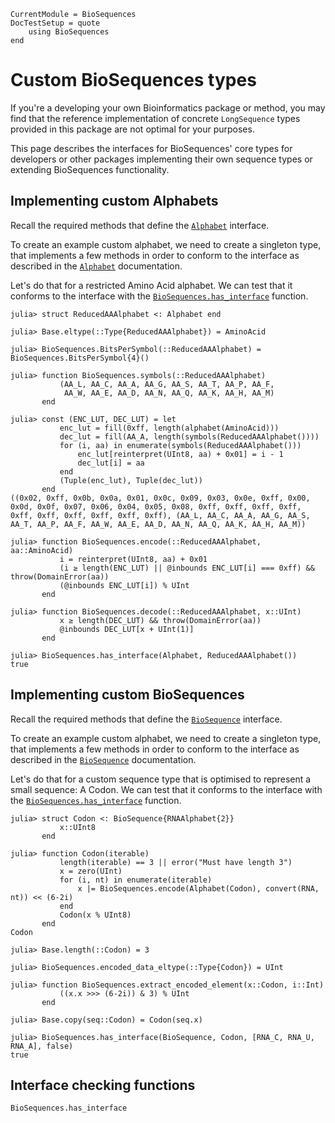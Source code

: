 ```@meta
CurrentModule = BioSequences
DocTestSetup = quote
    using BioSequences
end
```

# Custom BioSequences types

If you're a developing your own Bioinformatics package or method, you may find
that the reference implementation of concrete `LongSequence` types provided in
this package are not optimal for your purposes.

This page describes the interfaces for BioSequences' core types for
developers or other packages implementing their own sequence types or extending
BioSequences functionality.

## Implementing custom Alphabets

Recall the required methods that define the [`Alphabet`](@ref) interface. 

To create an example custom alphabet, we need to create a singleton type, that
implements a few methods in order to conform to the interface as described in the
[`Alphabet`](@ref) documentation.

Let's do that for a restricted Amino Acid alphabet. We can test that it conforms
to the interface with the [`BioSequences.has_interface`](@ref) function.

```jldoctest
julia> struct ReducedAAAlphabet <: Alphabet end

julia> Base.eltype(::Type{ReducedAAAlphabet}) = AminoAcid

julia> BioSequences.BitsPerSymbol(::ReducedAAAlphabet) = BioSequences.BitsPerSymbol{4}()

julia> function BioSequences.symbols(::ReducedAAAlphabet)
           (AA_L, AA_C, AA_A, AA_G, AA_S, AA_T, AA_P, AA_F,
            AA_W, AA_E, AA_D, AA_N, AA_Q, AA_K, AA_H, AA_M)
       end

julia> const (ENC_LUT, DEC_LUT) = let
           enc_lut = fill(0xff, length(alphabet(AminoAcid)))
           dec_lut = fill(AA_A, length(symbols(ReducedAAAlphabet())))
           for (i, aa) in enumerate(symbols(ReducedAAAlphabet()))
               enc_lut[reinterpret(UInt8, aa) + 0x01] = i - 1
               dec_lut[i] = aa
           end
           (Tuple(enc_lut), Tuple(dec_lut))
       end
((0x02, 0xff, 0x0b, 0x0a, 0x01, 0x0c, 0x09, 0x03, 0x0e, 0xff, 0x00, 0x0d, 0x0f, 0x07, 0x06, 0x04, 0x05, 0x08, 0xff, 0xff, 0xff, 0xff, 0xff, 0xff, 0xff, 0xff, 0xff, 0xff), (AA_L, AA_C, AA_A, AA_G, AA_S, AA_T, AA_P, AA_F, AA_W, AA_E, AA_D, AA_N, AA_Q, AA_K, AA_H, AA_M))

julia> function BioSequences.encode(::ReducedAAAlphabet, aa::AminoAcid)
           i = reinterpret(UInt8, aa) + 0x01
           (i ≥ length(ENC_LUT) || @inbounds ENC_LUT[i] === 0xff) && throw(DomainError(aa))
           (@inbounds ENC_LUT[i]) % UInt
       end

julia> function BioSequences.decode(::ReducedAAAlphabet, x::UInt)
           x ≥ length(DEC_LUT) && throw(DomainError(aa))
           @inbounds DEC_LUT[x + UInt(1)]
       end

julia> BioSequences.has_interface(Alphabet, ReducedAAAlphabet())
true

```

## Implementing custom BioSequences

Recall the required methods that define the [`BioSequence`](@ref) interface. 

To create an example custom alphabet, we need to create a singleton type, that
implements a few methods in order to conform to the interface as described in the
[`BioSequence`](@ref) documentation.

Let's do that for a custom sequence type that is optimised to represent a small
sequence: A Codon. We can test that it conforms to the interface with the
[`BioSequences.has_interface`](@ref) function.

```jldoctest
julia> struct Codon <: BioSequence{RNAAlphabet{2}}
           x::UInt8
       end

julia> function Codon(iterable)
           length(iterable) == 3 || error("Must have length 3")
           x = zero(UInt)
           for (i, nt) in enumerate(iterable)
               x |= BioSequences.encode(Alphabet(Codon), convert(RNA, nt)) << (6-2i)
           end
           Codon(x % UInt8)
       end
Codon

julia> Base.length(::Codon) = 3

julia> BioSequences.encoded_data_eltype(::Type{Codon}) = UInt

julia> function BioSequences.extract_encoded_element(x::Codon, i::Int)
           ((x.x >>> (6-2i)) & 3) % UInt
       end

julia> Base.copy(seq::Codon) = Codon(seq.x)
       
julia> BioSequences.has_interface(BioSequence, Codon, [RNA_C, RNA_U, RNA_A], false)
true
```

## Interface checking functions

```@docs
BioSequences.has_interface
```